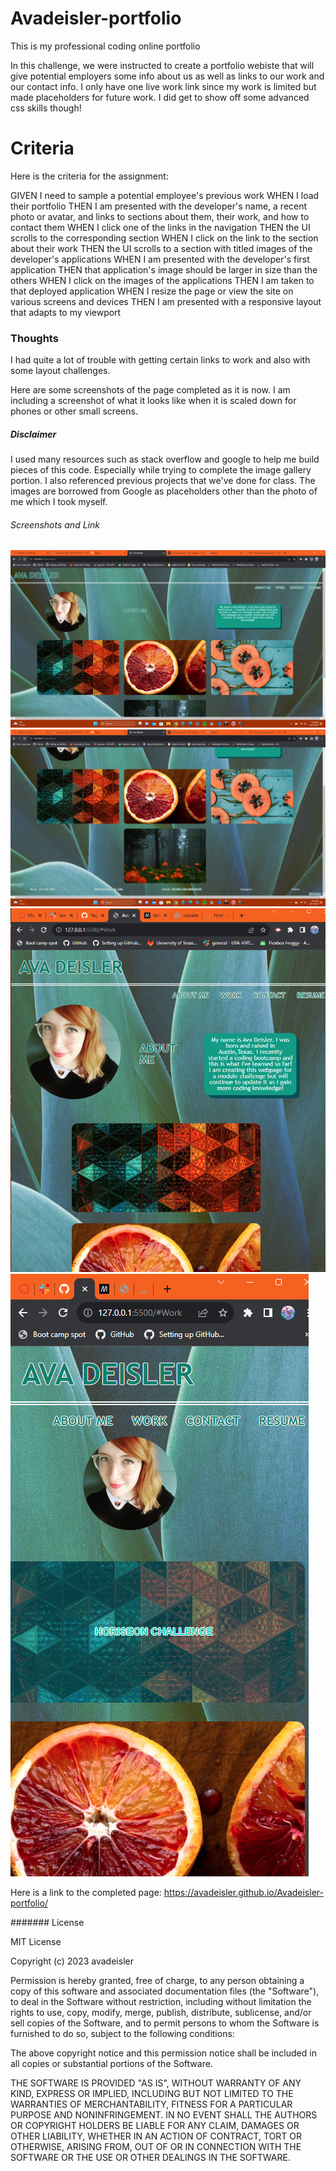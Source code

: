 # Avadeisler-portfolio
This is my professional coding online portfolio

In this challenge, we were instructed to create a portfolio webiste that will give potential employers
some info about us as well as links to our work and our contact info.
I only have one live work link since my work is limited but made placeholders for future work.
I did get to show off some advanced css skills though!

# Criteria

Here is the criteria for the assignment:

GIVEN I need to sample a potential employee's previous work
WHEN I load their portfolio
THEN I am presented with the developer's name, a recent photo or avatar, and links to sections about them, their work, and how to contact them
WHEN I click one of the links in the navigation
THEN the UI scrolls to the corresponding section
WHEN I click on the link to the section about their work
THEN the UI scrolls to a section with titled images of the developer's applications
WHEN I am presented with the developer's first application
THEN that application's image should be larger in size than the others
WHEN I click on the images of the applications
THEN I am taken to that deployed application
WHEN I resize the page or view the site on various screens and devices
THEN I am presented with a responsive layout that adapts to my viewport

### Thoughts

I had quite a lot of trouble with getting certain links to work and also with some layout challenges.

Here are some screenshots of the page completed as it is now. I am including a screenshot of what it looks like when it is scaled down for phones or other small screens.

##### Disclaimer

I used many resources such as stack overflow and google to help me build pieces of this code. Especially while trying to complete the image gallery portion. I also referenced previous projects that we've done for class.
The images are borrowed from Google as placeholders other than the photo of me which I took myself.

###### Screenshots and Link

![Alt text](<Screenshot (5).png>) ![Alt text](<Screenshot (6).png>) ![Alt text](<Screenshot (7).png>) ![Alt text](<Screenshot (8).png>)

Here is a link to the completed page: https://avadeisler.github.io/Avadeisler-portfolio/

####### License

MIT License

Copyright (c) 2023 avadeisler

Permission is hereby granted, free of charge, to any person obtaining a copy of this software and associated documentation files (the "Software"), to deal in the Software without restriction, including without limitation the rights to use, copy, modify, merge, publish, distribute, sublicense, and/or sell copies of the Software, and to permit persons to whom the Software is furnished to do so, subject to the following conditions:

The above copyright notice and this permission notice shall be included in all copies or substantial portions of the Software.

THE SOFTWARE IS PROVIDED "AS IS", WITHOUT WARRANTY OF ANY KIND, EXPRESS OR IMPLIED, INCLUDING BUT NOT LIMITED TO THE WARRANTIES OF MERCHANTABILITY, FITNESS FOR A PARTICULAR PURPOSE AND NONINFRINGEMENT. IN NO EVENT SHALL THE AUTHORS OR COPYRIGHT HOLDERS BE LIABLE FOR ANY CLAIM, DAMAGES OR OTHER LIABILITY, WHETHER IN AN ACTION OF CONTRACT, TORT OR OTHERWISE, ARISING FROM, OUT OF OR IN CONNECTION WITH THE SOFTWARE OR THE USE OR OTHER DEALINGS IN THE SOFTWARE.
